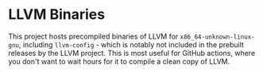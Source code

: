 # LLVM Binaries
This project hosts precompiled binaries of LLVM for `x86_64-unknown-linux-gnu`, including `llvm-config` - which is notably not included in the prebuilt releases by the LLVM project. This is most useful for GitHub actions, where you don't want to wait hours for it to compile a clean copy of LLVM.